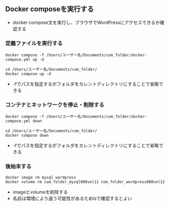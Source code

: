 ## Docker composeを実行する

* docker compose文を実行し、ブラウザでWordPressにアクセスできるか確認する

### 定義ファイルを実行する
```
docker compose -f /Users/ユーザー名/Documents/com_folder/docker-compose.yml up -d
```
```
cd /Users/ユーザー名/Documents/com_folder/
docker compose up -d
```
* -fでパスを指定するがフォルダをカレントディレクトリにすることで省略できる

### コンテナとネットワークを停止・削除する
```
docker compose -f /Users/ユーザー名/Documents/com_folder/docker-compose.yml down
```
```
cd /Users/ユーザー名/Documents/com_folder/
docker compose down
```
* -fでパスを指定するがフォルダをカレントディレクトリにすることで省略できる

### 後始末する
```
docker image rm mysql wordpress
docker volume rm com_folder_mysql000vol11 com_folder_wordpress000vol12
```
* imageとvolumeを削除する
* 名前は環境により違う可能性があるためlsで確認するとよい